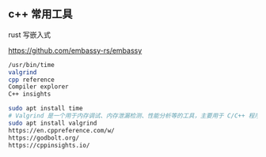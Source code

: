 ## c++ 常用工具

rust 写嵌入式

https://github.com/embassy-rs/embassy

```bash
/usr/bin/time
valgrind
cpp reference
Compiler explorer
C++ insights
```

```bash
sudo apt install time
# Valgrind 是一个用于内存调试、内存泄漏检测、性能分析等的工具，主要用于 C/C++ 程序
sudo apt install valgrind
https://en.cppreference.com/w/
https://godbolt.org/
https://cppinsights.io/
```